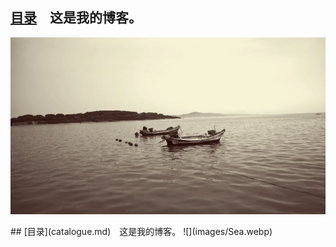 <!-- 这是主页文件 -->
## [目录](catalogue.md)　这是我的博客。
![](images/Sea.webp)

<!DOCTYPE html PUBLIC "-//W3C//DTD XHTML 1.0 Strict//EN" "http://www.w3.org/TR/xhtml1/DTD/xhtml1-strict.dtd">
<html xml:lang="en" xmlns="http://www.w3.org/1999/xhtml">
    <head>
        <meta http-equiv="Content-Type" content="text/html; charset=UTF-8">
		<title>HdmingYHHHHH</title>	    
        <style type="">
        </style>
    </head>
    <body>
## [目录](catalogue.md)　这是我的博客。
![](images/Sea.webp)
    </body>
</html>